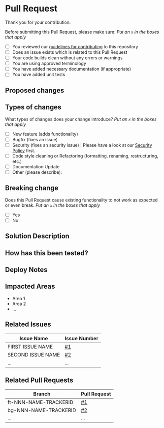 <!-- Please provide a general summary of your changes in the title above -->

# Pull Request
Thank you for your contribution.

Before submitting this Pull Request, please make sure: _Put an `x` in the boxes that apply_
- [ ] You reviewed our [guidelines for contributing](../CONTRIBUTING.md) to this repository
- [ ] Does an issue exists which is related to this Pull Request <!--- This project only accepts Pull Requests related to open issues -->
- [ ] Your code builds clean without any errors or warnings
- [ ] You are using approved terminology
- [ ] You have added necessary documentation (if appropriate)
- [ ] You have added unit tests

## Proposed changes
<!-- Please describe the big picture of your changes here to communicate to the maintainers why we should accept this Pull Request. Why is this change required? What problem does it solve? -->

## Types of changes
What types of changes does your change introduce? _Put an `x` in the boxes that apply_
- [ ] New feature (adds functionality)   <!-- If suggesting a new feature or change, please discuss it in an issue first -->
- [ ] Bugfix (fixes an issue)            <!-- If fixing a bug, there should be an issue describing it with steps to reproduce -->
- [ ] Security (fixes an security issue) | Please have a look at our [Security Policy](../SECURITY.md) first.
- [ ] Code style cleaning or Refactoring (formatting, renaming, restructuring, etc.)
- [ ] Documentation Update
- [ ] Other (please describe):

## Breaking change
Does this Pull Request cause existing functionality to not work as expected or even break. _Put an `x` in the boxes that apply_
- [ ] Yes
- [ ] No

## Solution Description
<!-- Describe your code changes in detail. Explain the technical solution you have provided and how it supports the project. Also explain why you chose the solution you did and what alternatives you considered, etc...-->

## How has this been tested?
<!--- Please describe in detail how you tested your changes. Include details of your testing environment, and the tests you ran to see how your change affects other areas of the code, etc. -->

## Deploy Notes
<!-- Notes regarding deployment of your work. These should note any step, like db migrations, manual work, organizational stuff, etc.-->

## Impacted Areas
<!-- Please list parts of the project that this Pull Request will affect -->
- Area 1
- Area 2
- ...

## Related Issues
<!-- Please list and link to related issues -->
Issue Name        | Issue Number                 
------------------| ---------------------------- 
FIRST ISSUE NAME  | [#1](/user/project/issues/1) 
SECOND ISSUE NAME | [#2](/user/project/issues/2) 
...               | ...

## Related Pull Requests
<!-- Please list and link related Pull Requests against other branches -->
Branch                | Pull Request
----------------------| --------------------------
ft-NNN-NAME-TRACKERID | [#1](/user/project/pull/1)
bg-NNN-NAME-TRACKERID | [#2](/user/project/pull/2)
...                   | ...